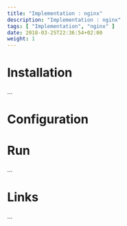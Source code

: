 ```yaml
---
title: "Implementation : nginx"
description: "Implementation : nginx"
tags: [ "Implementation", "nginx" ]
date: 2018-03-25T22:36:54+02:00
weight: 1
---
```

# Installation

...

# Configuration

# Run

...

# Links

...